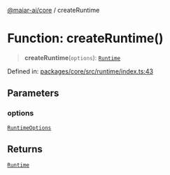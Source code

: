 [@maiar-ai/core](../index.md) / createRuntime

# Function: createRuntime()

> **createRuntime**(`options`): [`Runtime`](../classes/Runtime.md)

Defined in: [packages/core/src/runtime/index.ts:43](https://github.com/UraniumCorporation/maiar-ai/blob/main/packages/core/src/runtime/index.ts#L43)

## Parameters

### options

[`RuntimeOptions`](../interfaces/RuntimeOptions.md)

## Returns

[`Runtime`](../classes/Runtime.md)
